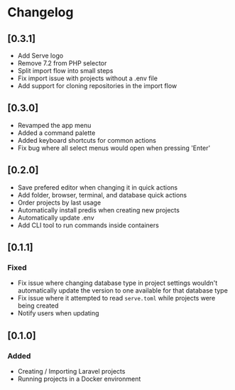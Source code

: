 # Changelog

## [0.3.1]

-   Add Serve logo
-   Remove 7.2 from PHP selector
-   Split import flow into small steps
-   Fix import issue with projects without a .env file
-   Add support for cloning repositories in the import flow

## [0.3.0]

-   Revamped the app menu
-   Added a command palette
-   Added keyboard shortcuts for common actions
-   Fix bug where all select menus would open when pressing 'Enter'

## [0.2.0]

-   Save prefered editor when changing it in quick actions
-   Add folder, browser, terminal, and database quick actions
-   Order projects by last usage
-   Automatically install predis when creating new projects
-   Automatically update .env
-   Add CLI tool to run commands inside containers

## [0.1.1]

### Fixed

-   Fix issue where changing database type in project settings wouldn't automatically update the version to one available for that database type
-   Fix issue where it attempted to read `serve.toml` while projects were being created
-   Notify users when updating

## [0.1.0]

### Added

-   Creating / Importing Laravel projects
-   Running projects in a Docker environment
